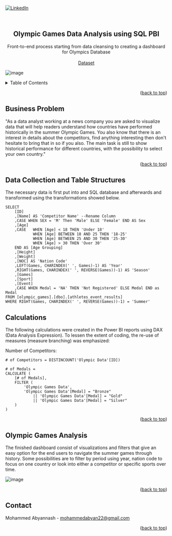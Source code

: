 <div id="top"></div>
<!--
*** Thanks for checking out the Best-README-Template. If you have a suggestion
*** that would make this better, please fork the repo and create a pull request
*** or simply open an issue with the tag "enhancement".
*** Don't forget to give the project a star!
*** Thanks again! Now go create something AMAZING! :D
-->



<!-- PROJECT SHIELDS -->
<!--
*** I'm using markdown "reference style" links for readability.
*** Reference links are enclosed in brackets [ ] instead of parentheses ( ).
*** See the bottom of this document for the declaration of the reference variables
*** for contributors-url, forks-url, etc. This is an optional, concise syntax you may use.
*** https://www.markdownguide.org/basic-syntax/#reference-style-links
-->
[![LinkedIn](https://img.shields.io/badge/linkedin-%230077B5.svg?style=for-the-badge&logo=linkedin&logoColor=white)](https://www.linkedin.com/in/mohammed-abyannash-400073194/)



<!-- PROJECT LOGO -->
<br />
<div align="center">

  <h2 align="center">Olympic Games Data Analysis using SQL PBI</h3>

  <p align="center">
    Front-to-end process starting from data cleansing to creating a dashboard for Olympics Database
    <br /><br />
    <a href = https://www.dropbox.com/s/3sxwx52o3x8ozj7/olympic_games.bak?dl=0>Dataset</a>
  </p>
</div>

![image](https://user-images.githubusercontent.com/29911769/165155396-68f0e4c1-6ff2-4941-a5e0-c6caf352dced.png)


<!-- TABLE OF CONTENTS -->
<details>
  <summary>Table of Contents</summary>
  <ol>
    <li><a href="#business-problem">Business Problem</a></li>
    <li><a href="#data-collection-and-table-structures">Data Collection and Table Structures</a></li>
    <li><a href="#olympic-games-analysis">Olympic Games Analysis</a></li>
    <li><a href="#contact">Contact</a></li>
  </ol>
</details>
<p align="right">(<a href="#top">back to top</a>)</p>

## Business Problem

 "As a data analyst working at a news company you are asked to visualize data that will help readers understand how countries have performed historically in the summer Olympic Games. You also know that there is an interest in details about the competitors, find anything interesting then don't hesitate to bring that in so if you also. The main task is still to show historical performance for different countries, with the possibility to select your own country."

<p align="right">(<a href="#top">back to top</a>)</p>


## Data Collection and Table Structures

The necessary data is first put into and SQL database and afterwards and transformed using the transformations showed below.

```
SELECT
	[ID]
	,[Name] AS 'Competitor Name' --Rename Column
	,CASE WHEN SEX = 'M' Then 'Male' ELSE 'Female' END AS Sex
	,[Age]
	,CASE	WHEN [Age] < 18 THEN 'Under 18'
			WHEN [Age] BETWEEN 18 AND 25 THEN '18-25'
			WHEN [Age] BETWEEN 25 AND 30 THEN '25-30'
			WHEN [Age] > 30 THEN 'Over 30'
	END AS [Age Grouping]
	,[Height]
	,[Weight]
	,[NOC] AS 'Nation Code'
	,LEFT(Games, CHARINDEX(' ', Games)-1) AS 'Year'
	,RIGHT(Games, CHARINDEX(' ', REVERSE(Games))-1) AS 'Season'
	,[Games]
	,[Sport]
	,[Event]
	,CASE WHEN Medal = 'NA' THEN 'Not Registered' ELSE Medal END as Medal
FROM [olympic_games].[dbo].[athletes_event_results]
WHERE RIGHT(Games, CHARINDEX(' ', REVERSE(Games))-1) = 'Summer'
```

## Calculations

The following calculations were created in the Power BI reports using DAX (Data Analysis Expression). To lessen the extent of coding, the re-use of measures (measure branching) was emphasized:

Number of Competitors:
```
# of Competitors = DISTINCOUNT('Olympic Data'[ID])
```
```
# of Medals =
CALCULATE (
    [# of Medals],
    FILTER (
        'Olympic Games Data',
        'Olympic Games Data'[Medal] = "Bronze"
            || 'Olympic Games Data'[Medal] = "Gold"
            || 'Olympic Games Data'[Medal] = "Silver"
    )
)
```
<p align="right">(<a href="#top">back to top</a>)</p>

## Olympic Games Analysis

The finished dashboard consist of visualizations and filters that give an easy option for the end users to navigate the summer games through history. Some possibilities are to filter by period using year, nation code to focus on one country or look into either a competitor or specific sports over time.

![image](https://user-images.githubusercontent.com/29911769/165158656-16c2f292-aa4f-484f-9c62-dd6c64259f5e.png)

<p align="right">(<a href="#top">back to top</a>)</p>


## Contact

Mohammed Abyannash - mohammedabyan22@gmail.com

<p align="right">(<a href="#top">back to top</a>)</p>


